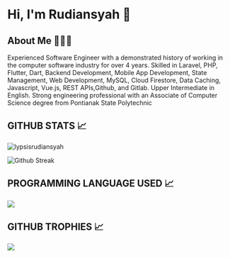 <!-- - 👋 Hi, I’m @lypsisrudiansyah
- 👀 I’m interested in ...
- 🌱 I’m currently learning ...
- 💞️ I’m looking to collaborate on ...
- 📫 How to reach me ... -->

# Hi, I'm Rudiansyah 👋

## About Me 👨🏻‍💻
Experienced Software Engineer with a demonstrated history of working in the computer software industry for over 4 years. Skilled in Laravel, PHP, Flutter, Dart, Backend Development, Mobile App Development, State Management, Web Development, MySQL, Cloud Firestore, Data Caching, Javascript, Vue.js, REST APIs,Github, and Gitlab. Upper Intermediate in English. Strong engineering professional with an Associate of Computer Science degree from Pontianak State Polytechnic

## GITHUB STATS 📈
<p align="left"> <img src="https://komarev.com/ghpvc/?username=lypsisrudiansyah&label=Profile%20views&color=0e75b6&style=flat" alt="lypsisrudiansyah" /> </p>

<!-- ![lypsisrudiansyah(Rudiansyah) GitHub stats](https://github-readme-stats.vercel.app/api?username=lypsisrudiansyah&show_icons=true&theme=transparent&count_private=true&hide=contribs,prs&cache_seconds=7200&rank_icon=github&include_all_commits=true&ring_color=00E676)
 -->
![Github Streak](https://streak-stats.demolab.com/?user=lypsisrudiansyah&theme=default&ring=00E676)

## PROGRAMMING LANGUAGE USED 📈
<img src="https://github-readme-stats.vercel.app/api/top-langs/?username=lypsisrudiansyah&langs_count=10&hide_progress=true&layout=compact" /> 
<!-- [![Top Langs](https://github-readme-stats.vercel.app/api/top-langs/?username=lypsisrudiansyah&hide_progress=true&langs_count=10&layout=compact)](https://github.com/lypsisrudiansyah/github-readme-stats) -->

## GITHUB TROPHIES 📈
<p>
  <img src="https://github-profile-trophy.vercel.app/?username=lypsisrudiansyah&margin-w=25&margin-h=25&column=7" />    
</p>

<!---
lypsisrudiansyah/lypsisrudiansyah is a ✨ special ✨ repository because its `README.md` (this file) appears on your GitHub profile.
You can click the Preview link to take a look at your changes.
--->
